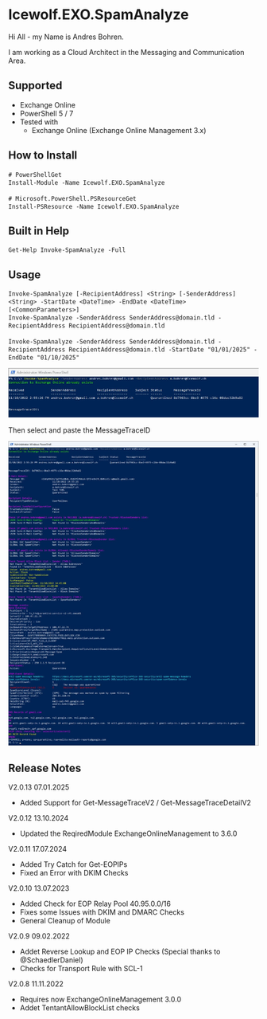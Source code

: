 # Icewolf.EXO.SpamAnalyze

Hi All - my Name is Andres Bohren.

I am working as a Cloud Architect in the Messaging and Communication Area.

## Supported

- Exchange Online
- PowerShell 5 / 7
- Tested with 
  - Exchange Online (Exchange Online Management 3.x)

## How to Install

```pwsh
# PowerShellGet
Install-Module -Name Icewolf.EXO.SpamAnalyze

# Microsoft.PowerShell.PSResourceGet
Install-PSResource -Name Icewolf.EXO.SpamAnalyze

```

## Built in Help

```pwsh
Get-Help Invoke-SpamAnalyze -Full
```

## Usage

```pwsh
Invoke-SpamAnalyze [-RecipientAddress] <String> [-SenderAddress] <String> -StartDate <DateTime> -EndDate <DateTime> [<CommonParameters>]
Invoke-SpamAnalyze -SenderAddress SenderAddress@domain.tld -RecipientAddress RecipientAddress@domain.tld

Invoke-SpamAnalyze -SenderAddress SenderAddress@domain.tld -RecipientAddress RecipientAddress@domain.tld -StartDate "01/01/2025" -EndDate "01/10/2025"

```

![Image](Icewolf.EXO.SpamAnalyze_01.jpg)

Then select and paste the MessageTraceID

![Image](Icewolf.EXO.SpamAnalyze_02.jpg)
 

## Release Notes
V2.0.13 07.01.2025
- Added Support for Get-MessageTraceV2 / Get-MessageTraceDetailV2

V2.0.12 13.10.2024
- Updated the ReqiredModule ExchangeOnlineManagement to 3.6.0

V2.0.11 17.07.2024
- Added Try Catch for Get-EOPIPs
- Fixed an Error with DKIM Checks

V2.0.10 13.07.2023
- Added Check for EOP Relay Pool 40.95.0.0/16
- Fixes some Issues with DKIM and DMARC Checks
- General Cleanup of Module

V2.0.9 09.02.2022
- Addet Reverse Lookup and EOP IP Checks (Special thanks to @SchaedlerDaniel)
- Checks for Transport Rule with SCL-1

V2.0.8 11.11.2022
- Requires now ExchangeOnlineManagement 3.0.0
- Addet TentantAllowBlockList checks

